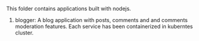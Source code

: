 This folder contains applications built with nodejs.

1. blogger: A blog application with posts, comments and and comments moderation features. Each service has been containerized in kuberntes cluster.
